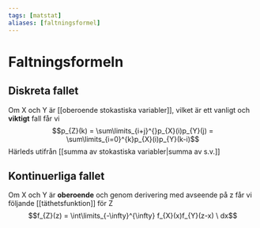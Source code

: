 ```yaml
---
tags: [matstat]
aliases: [faltningsformel]
---
```

# Faltningsformeln

## Diskreta fallet
Om X och Y är [[oberoende stokastiska variabler]], vilket är ett vanligt och **viktigt** fall får vi $$p_{Z}(k) = \sum\limits_{i+j}^{}p_{X}(i)p_{Y}(j) = \sum\limits_{i=0}^{k}p_{X}(i)p_{Y}(k-i)$$
Härleds utifrån [[summa av stokastiska variabler|summa av s.v.]] 

## Kontinuerliga fallet
Om X och Y är **oberoende** och genom derivering med avseende på z får vi följande [[täthetsfunktion]] för Z $$f_{Z}(z) = \int\limits_{-\infty}^{\infty} f_{X}(x)f_{Y}(z-x) \ dx$$